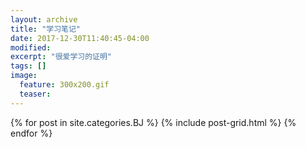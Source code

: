 ```yaml
---
layout: archive
title: "学习笔记"
date: 2017-12-30T11:40:45-04:00
modified:
excerpt: "很爱学习的证明"
tags: []
image: 
  feature: 300x200.gif
  teaser:
---
```



<div class="tiles">
{% for post in site.categories.BJ %}
  {% include post-grid.html %}
{% endfor %}
</div><!-- /.tiles 把所有categories 有 rwd 的列出来-->